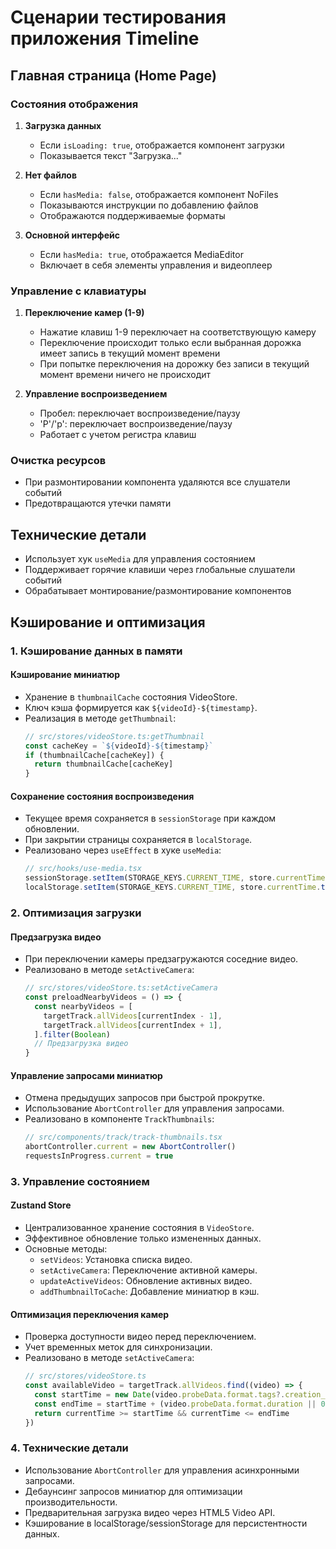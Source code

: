 # Сценарии тестирования приложения Timeline

## Главная страница (Home Page)

### Состояния отображения
1. **Загрузка данных**
   - Если `isLoading: true`, отображается компонент загрузки
   - Показывается текст "Загрузка..."

2. **Нет файлов**
   - Если `hasMedia: false`, отображается компонент NoFiles
   - Показываются инструкции по добавлению файлов
   - Отображаются поддерживаемые форматы

3. **Основной интерфейс**
   - Если `hasMedia: true`, отображается MediaEditor
   - Включает в себя элементы управления и видеоплеер

### Управление с клавиатуры
1. **Переключение камер (1-9)**
   - Нажатие клавиш 1-9 переключает на соответствующую камеру
   - Переключение происходит только если выбранная дорожка имеет запись в текущий момент времени
   - При попытке переключения на дорожку без записи в текущий момент времени ничего не происходит

2. **Управление воспроизведением**
   - Пробел: переключает воспроизведение/паузу
   - 'P'/'p': переключает воспроизведение/паузу
   - Работает с учетом регистра клавиш

### Очистка ресурсов
- При размонтировании компонента удаляются все слушатели событий
- Предотвращаются утечки памяти

## Технические детали
- Использует хук `useMedia` для управления состоянием
- Поддерживает горячие клавиши через глобальные слушатели событий
- Обрабатывает монтирование/размонтирование компонентов

## Кэширование и оптимизация

### 1. Кэширование данных в памяти

#### Кэширование миниатюр
- Хранение в `thumbnailCache` состояния VideoStore.
- Ключ кэша формируется как `${videoId}-${timestamp}`.
- Реализация в методе `getThumbnail`:
  ```typescript
  // src/stores/videoStore.ts:getThumbnail
  const cacheKey = `${videoId}-${timestamp}`
  if (thumbnailCache[cacheKey]) {
    return thumbnailCache[cacheKey]
  }
  ```

#### Сохранение состояния воспроизведения
- Текущее время сохраняется в `sessionStorage` при каждом обновлении.
- При закрытии страницы сохраняется в `localStorage`.
- Реализовано через `useEffect` в хуке `useMedia`:
  ```typescript
  // src/hooks/use-media.tsx
  sessionStorage.setItem(STORAGE_KEYS.CURRENT_TIME, store.currentTime.toString())
  localStorage.setItem(STORAGE_KEYS.CURRENT_TIME, store.currentTime.toString())
  ```

### 2. Оптимизация загрузки

#### Предзагрузка видео
- При переключении камеры предзагружаются соседние видео.
- Реализовано в методе `setActiveCamera`:
  ```typescript
  // src/stores/videoStore.ts:setActiveCamera
  const preloadNearbyVideos = () => {
    const nearbyVideos = [
      targetTrack.allVideos[currentIndex - 1],
      targetTrack.allVideos[currentIndex + 1],
    ].filter(Boolean)
    // Предзагрузка видео
  }
  ```

#### Управление запросами миниатюр
- Отмена предыдущих запросов при быстрой прокрутке.
- Использование `AbortController` для управления запросами.
- Реализовано в компоненте `TrackThumbnails`:
  ```typescript
  // src/components/track/track-thumbnails.tsx
  abortController.current = new AbortController()
  requestsInProgress.current = true
  ```

### 3. Управление состоянием

#### Zustand Store
- Централизованное хранение состояния в `VideoStore`.
- Эффективное обновление только измененных данных.
- Основные методы:
  - `setVideos`: Установка списка видео.
  - `setActiveCamera`: Переключение активной камеры.
  - `updateActiveVideos`: Обновление активных видео.
  - `addThumbnailToCache`: Добавление миниатюр в кэш.

#### Оптимизация переключения камер
- Проверка доступности видео перед переключением.
- Учет временных меток для синхронизации.
- Реализовано в методе `setActiveCamera`:
  ```typescript
  // src/stores/videoStore.ts
  const availableVideo = targetTrack.allVideos.find((video) => {
    const startTime = new Date(video.probeData.format.tags?.creation_time || 0).getTime() / 1000
    const endTime = startTime + (video.probeData.format.duration || 0)
    return currentTime >= startTime && currentTime <= endTime
  })
  ```

### 4. Технические детали
- Использование `AbortController` для управления асинхронными запросами.
- Дебаунсинг запросов миниатюр для оптимизации производительности.
- Предварительная загрузка видео через HTML5 Video API.
- Кэширование в localStorage/sessionStorage для персистентности данных.
